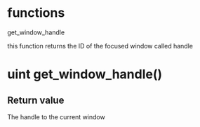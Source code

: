 # functions

get_window_handle

this function returns the ID of the focused window called handle

# uint get_window_handle()

## Return value

The handle to the current window